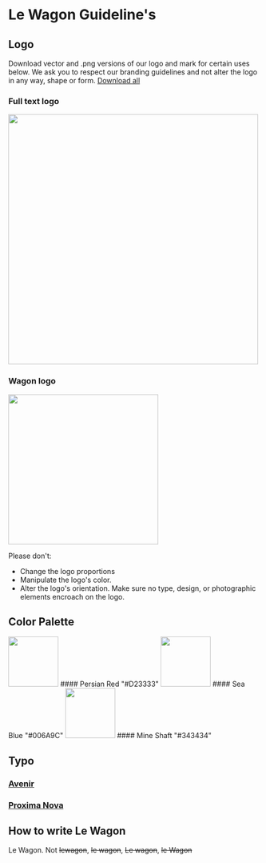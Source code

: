 # Le Wagon Guideline's

## Logo

Download vector and .png versions of our logo and mark for certain uses below. We ask you to respect our branding guidelines and not alter the logo in any way, shape or form. [Download all](https://github.com/lewagon/design/raw/master/guidelines/assets_pack.zip)

### Full text logo
<img src='https://raw.githubusercontent.com/lewagon/design/master/guidelines/assets_pack/pixels/le-wagon-logo-horizontal-red.jpg' width='500' >

### Wagon logo
<img src='https://raw.githubusercontent.com/lewagon/design/master/guidelines/assets_pack/pixels/le-wagon-logo-red-940.jpg' width='300' >


Please don't:
- Change the logo proportions
- Manipulate the logo's color.
- Alter the logo's orientation. Make sure no type, design, or photographic elements encroach on the logo.

## Color Palette

<img src="https://raw.githubusercontent.com/lewagon/design/master/guidelines/colors/persian-red.jpg" width="100">
#### Persian Red
"#D23333"

<img src="https://raw.githubusercontent.com/lewagon/design/master/guidelines/colors/sea-blue.jpg" width="100">
#### Sea Blue
"#006A9C"

<img src='https://raw.githubusercontent.com/lewagon/design/master/guidelines/colors/mine-shaft.jpg' width="100" >
#### Mine Shaft
"#343434"

## Typo

### [Avenir](https://www.myfonts.com/fonts/linotype/avenir/)
### [Proxima Nova](https://typekit.com/fonts/proxima-nova)

## How to write Le Wagon

Le Wagon. Not ~~lewagon~~, ~~le wagon~~, ~~Le wagon~~, ~~le Wagon~~ 


